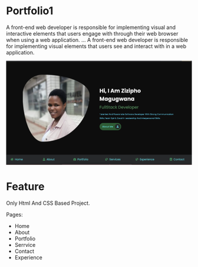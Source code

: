 # Portfolio1

A front-end web developer is responsible for implementing visual and interactive elements that users engage with through their web browser when using a web application. ... A front-end web developer is responsible for implementing visual elements that users see and interact with in a web application.

![](./zizipho.png)

# Feature
Only Html And CSS Based Project. 

Pages:
- Home 
- About
- Portfolio
- Serrvice
- Contact
- Experience





